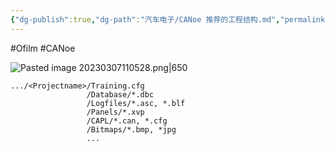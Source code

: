 ```yaml
---
{"dg-publish":true,"dg-path":"汽车电子/CANoe 推荐的工程结构.md","permalink":"/汽车电子/CANoe 推荐的工程结构/","created":"2021-11-09T22:53:41.000+08:00","updated":"2024-08-31T22:25:24.545+08:00"}
---
```


#Ofilm #CANoe 

![Pasted image 20230307110528.png|650](/img/user/0.Asset/resource/Pasted%20image%2020230307110528.png)

``` canoe
.../<Projectname>/Training.cfg
			     /Database/*.dbc
			     /Logfiles/*.asc, *.blf
			     /Panels/*.xvp
			     /CAPL/*.can, *.cfg
			     /Bitmaps/*.bmp, *jpg
			     ...
```


